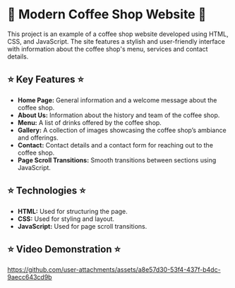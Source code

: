 # 🌸 Modern Coffee Shop Website 🌸

This project is an example of a coffee shop website developed using HTML, CSS, and JavaScript. The site features a stylish and user-friendly interface with information about the coffee shop's menu, services and contact details. 

## ⭐ Key Features ⭐

- **Home Page:** General information and a welcome message about the coffee shop.
- **About Us:** Information about the history and team of the coffee shop.
- **Menu:** A list of drinks offered by the coffee shop.
- **Gallery:** A collection of images showcasing the coffee shop’s ambiance and offerings.
- **Contact:** Contact details and a contact form for reaching out to the coffee shop.
- **Page Scroll Transitions:** Smooth transitions between sections using JavaScript.
  
 ## ⭐ Technologies ⭐

- **HTML:** Used for structuring the page.
- **CSS:** Used for styling and layout.
- **JavaScript:** Used for page scroll transitions.

## ⭐ Video Demonstration ⭐

https://github.com/user-attachments/assets/a8e57d30-53f4-437f-b4dc-9aecc643cd9b


